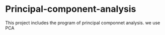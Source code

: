 # Principal-component-analysis
This project includes the program of principal componnet analysis. 
we use PCA 
